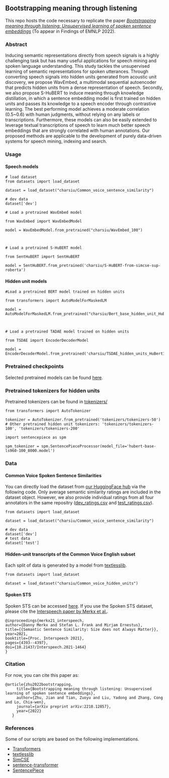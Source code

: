 ## Bootstrapping meaning through listening   
This repo hosts the code necessary to replicate the paper [*Bootstrapping meaning through listening: Unsupervised learning of spoken sentence embeddings*](https://arxiv.org/abs/2210.12857) (To appear in Findings of EMNLP 2022). 

### Abstract  
Inducing semantic representations directly from speech signals is a highly challenging task but has many useful applications for speech mining and spoken language understanding. This study tackles the unsupervised learning of semantic representations for spoken utterances. Through converting speech signals into hidden units generated from acoustic unit discovery, we propose WavEmbed, a multimodal sequential autoencoder that predicts hidden units from a dense representation of speech. Secondly, we also propose S-HuBERT to induce meaning through knowledge distillation, in which a sentence embedding model is first trained on hidden units and passes its knowledge to a speech encoder through contrastive learning. The best performing model achieves a moderate correlation (0.5~0.6) with human judgments, without relying on any labels or transcriptions. Furthermore, these models can also be easily extended to leverage textual transcriptions of speech to learn much better speech embeddings that are strongly correlated with human annotations. Our proposed methods are applicable to the development of purely data-driven systems for speech mining, indexing and search.


### Usage
#### Speech models
```
# load dataset
from datasets import load_dataset

dataset = load_dataset("charsiu/Common_voice_sentence_similarity")

# dev data
dataset['dev']

# Load a pretrained WavEmbed model

from WavEmbed import WavEmbedModel

model = WavEmbedModel.from_pretrained("charsiu/WavEmbed_100")



# Load a pretrained S-HuBERT model

from SentHuBERT import SentHuBERT

model = SentHuBERT.from_pretrained('charsiu/S-HuBERT-from-simcse-sup-roberta')
```

#### Hidden unit models
```
#Load a pretrained BERT model trained on hidden units

from transformers import AutoModelForMaskedLM

model = AutoModelForMaskedLM.from_pretrained("charsiu/Bert_base_hidden_unit_HuBERT100C")



# Load a pretrained TADAE model trained on hidden units

from TSDAE import EncoderDecoderModel

model = EncoderDecoderModel.from_pretrained('charsiu/TSDAE_hidden_units_HuBert100')
```

### Pretrained checkpoints  
  Selected pretrained models can be found [here](https://huggingface.co/charsiu).  

### Pretrained tokenizers for hidden units
Pretrained tokenizers can be found in [tokenizers/](https://github.com/lingjzhu/spoken_sent_embedding/tree/main/tokenizers)

```
from transformers import AutoTokenizer

tokenizer = AutoTokenizer.from_pretrained('tokenizers/tokenizers-50') 
# Other pretrained hidden unit tokenizers: 'tokenizers/tokenizers-100', 'tokenizers/tokenizers-200' 

```

```
import sentencepiece as spm

spm_tokenizer = spm.SentencePieceProcessor(model_file='hubert-base-ls960-100_8000.model')
```

### Data  

#### Common Voice Spoken Sentence Similarities  
You can directly load the dataset from [our HuggingFace hub](https://huggingface.co/datasets/charsiu/Common_voice_sentence_similarity) via the following code. Only average semantic similarity ratings are included in the dataset object. However, we also provide individual ratings from all four annotators in the same repositry ([dev_ratings.csv](https://huggingface.co/datasets/charsiu/Common_voice_sentence_similarity/blob/main/dev_ratings.tsv) and [test_ratings.csv](https://huggingface.co/datasets/charsiu/Common_voice_sentence_similarity/blob/main/test_ratings.tsv)). 
```
from datasets import load_dataset

dataset = load_dataset("charsiu/Common_voice_sentence_similarity")

# dev data
dataset['dev']
# test data
dataset['test']
```  
    
#### Hidden-unit transcripts of the Common Voice English subset  
Each split of data is generated by a model from [textlesslib](https://github.com/facebookresearch/textlesslib).  
```
from datasets import load_dataset

dataset = load_dataset("charsiu/Common_voice_hidden_units")
```
#### Spoken STS     
Spoken STS can be accessed [here](https://easy.dans.knaw.nl/ui/datasets/id/easy-dataset:237533). If you use the Spoken STS dataset, please cite the [Interspeech paper by Merkx et al.](https://www.isca-speech.org/archive/interspeech_2021/merkx21_interspeech.html).
```
@inproceedings{merkx21_interspeech,
author={Danny Merkx and Stefan L. Frank and Mirjam Ernestus},
title={{Semantic Sentence Similarity: Size does not Always Matter}},
year=2021,
booktitle={Proc. Interspeech 2021},
pages={4393--4397},
doi={10.21437/Interspeech.2021-1464}
}
```
### Citation  
  For now, you can cite this paper as:
   ```
   @article{zhu2022bootstrapping,
        title={Bootstrapping meaning through listening: Unsupervised learning of spoken sentence embeddings},
        author={Zhu, Jian and Tian, Zuoyu and Liu, Yadong and Zhang, Cong and Lo, Chia-wen},
        journal={arXiv preprint arXiv:2210.12857},
        year={2022}
      }
   ```
### References
  Some of our scripts are based on the following implementations. 
  - [Transformers](https://github.com/huggingface/transformers)
  - [textlesslib](https://github.com/facebookresearch/textlesslib)
  - [SimCSE](https://github.com/princeton-nlp/SimCSE)
  - [sentence-transformer](https://www.sbert.net/)
  - [SentencePiece](https://github.com/google/sentencepiece)
